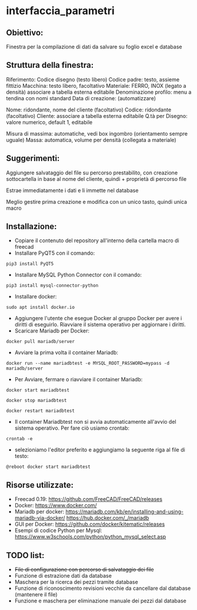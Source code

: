 # interfaccia_parametri

## Obiettivo:

Finestra per la compilazione di dati da salvare su foglio excel e database

## Struttura della finestra:

Riferimento: Codice disegno (testo libero)
Codice padre: testo, assieme fittizio
Macchina: testo libero, facoltativo
Materiale: FERRO, INOX (legato a densità) associare a tabella esterna editabile
Denominazione profilo: menu a tendina con nomi standard
Data di creazione: (automatizzare)

Nome: ridondante, nome del cliente (facoltativo)
Codice: ridondante (facoltativo)
Cliente: associare a tabella esterna editabile
Q.tà per Disegno: valore numerico, default 1, editabile

Misura di massima: automatiche, vedi box ingombro (orientamento sempre uguale)
Massa: automatica, volume per densità (collegata a materiale)

## Suggerimenti:

Aggiungere salvataggio del file su percorso prestabilito, con creazione sottocartella in base al nome del cliente, quindi + proprietà di percorso file

Estrae immediatamente i dati e li immette nel database

Meglio gestire prima creazione e modifica con un unico tasto, quindi unica macro

## Installazione:

- Copiare il contenuto del repository all'interno della cartella macro di freecad
- Installare PyQT5 con il comando:
```shell
pip3 install PyQT5
```
- Installare MySQL Python Connector con il comando:
```shell
pip3 install mysql-connector-python
```
- Installare docker:
```shell
sudo apt install docker.io
```
- Aggiungere l'utente che esegue Docker al gruppo Docker per avere i diritti di eseguirlo. Riavviare il sistema operativo per aggiornare i diritti.
- Scaricare Mariadb per Docker:
```shell
docker pull mariadb/server
```
- Avviare la prima volta il container Mariadb:
```shell
docker run --name mariadbtest -e MYSQL_ROOT_PASSWORD=mypass -d mariadb/server
```
- Per Avviare, fermare o riavviare il container Mariadb:
```shell
docker start mariadbtest
```
```shell
docker stop mariadbtest
```
```shell
docker restart mariadbtest
```
- Il container Mariadbtest non si avvia automaticamente all'avvio del sistema operativo. Per fare ciò usiamo crontab:
```shell
crontab -e
```
- selezioniamo l'editor preferito e aggiungiamo la seguente riga al file di testo:
```text
@reboot docker start mariadbtest
```

## Risorse utilizzate:

- Freecad 0.19: https://github.com/FreeCAD/FreeCAD/releases
- Docker: https://www.docker.com/
- Mariadb per docker: https://mariadb.com/kb/en/installing-and-using-mariadb-via-docker/ https://hub.docker.com/_/mariadb
- GUI per Docker: https://github.com/docker/kitematic/releases 
- Esempi di codice Python per Mysql: https://www.w3schools.com/python/python_mysql_select.asp

## TODO list:

- ~~File di configurazione con percorso di salvataggio dei file~~
- Funzione di estrazione dati da database
- Maschera per la ricerca dei pezzi tramite database
- Funzione di riconoscimento revisioni vecchie da cancellare dal database (mantenere il file)
- Funzione e maschera per eliminazione manuale dei pezzi dal database
